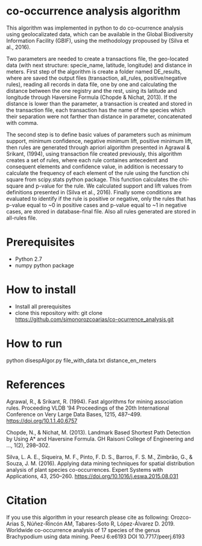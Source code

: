 # co-occurrence analysis algorithm
This algorithm was implemented in python to do co-ocurrence analysis using geolocalizated data, which can be available in the Global Biodiversity Information Facility (GBIF), using the methodology propoused by (Silva et al., 2016). 

Two parameters are needed to create a transactions file, the geo-located data (with next structure: specie_name, latitude, longitude) and distance in meters. First step of the algorithm is create a folder named DE_results, where are saved the output files (transaction, all_rules, positive/negative rules), reading all records in data file, one by one and calculating the distance between the one registry and the rest, using its latitude and longitude through Haversine Formula (Chopde & Nichat, 2013). If the distance is lower than the parameter, a transaction is created and stored in the transaction file, each transaction has the name of the species which their separation were not farther than distance in parameter, concatenated with comma.

The second step is to define basic values of parameters such as minimum support, minimum confidence, negative minimum lift, positive minimum lift, then rules are generated through apriori algorithm presented in Agrawal & Srikant, (1994), using transaction file created previously, this algorithm creates a set of rules, where each rule containes antecedent and consequent elements and confidence value, in addition is necessary to calculate the frequency of each element of the rule using the function chi square from scipy.stats python package. This function calculates the chi-square and p-value for the rule. We calculated support and lift values from definitions presented in (Silva et al., 2016). Finally some conditions are evaluated to identify if the rule is positive or negative, only the rules that has p-value equal to ~0 in positive cases and p-value equal to ~1 in negative cases, are stored in database-final file. Also all rules generated are stored in all-rules file.

# Prerequisites
- Python 2.7
- numpy python package

# How to install
- Install all prerequisites
- clone this repository with:
  git clone https://github.com/simonorozcoarias/co-ocurrence_analysis.git

# How to run
python disespAlgor.py file_with_data.txt distance_en_meters

# References 
Agrawal, R., & Srikant, R. (1994). Fast algorithms for mining association rules. Proceeding VLDB ’94 Proceedings of the 20th International Conference on Very Large Data Bases, 1215, 487–499. https://doi.org/10.1.1.40.6757

Chopde, N., & Nichat, M. (2013). Landmark Based Shortest Path Detection by Using A* and Haversine Formula. GH Raisoni College of Engineering and …, 1(2), 298–302.

Silva, L. A. E., Siqueira, M. F., Pinto, F. D. S., Barros, F. S. M., Zimbrão, G., & Souza, J. M. (2016). Applying data mining techniques for spatial distribution analysis of plant species co-occurrences. Expert Systems with Applications, 43, 250–260. https://doi.org/10.1016/j.eswa.2015.08.031

# Citation

If you use this algorithm in your research please cite as following:
Orozco-Arias S, Núñez-Rincón AM, Tabares-Soto R, López-Álvarez D. 2019. Worldwide co-occurrence analysis of 17 species of the genus Brachypodium using data mining. PeerJ 6:e6193 DOI 10.7717/peerj.6193
